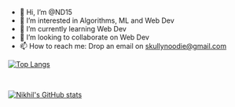 - 👋 Hi, I’m @ND15
- 👀 I’m interested in Algorithms, ML and Web Dev
- 🌱 I’m currently learning Web Dev
- 💞️ I’m looking to collaborate on Web Dev
- 📫 How to reach me:  Drop an email on skullynoodie@gmail.com

[![Top Langs](https://github-readme-stats.vercel.app/api/top-langs/?username=ND15&layout=compact)](https://github.com/ND15/github-readme-stats) 

<br/>

[![Nikhil's GitHub stats](https://github-readme-stats.vercel.app/api?username=ND15)](https://github.com/ND15/github-readme-stats)


<!---
ND15/ND15 is a ✨ special ✨ repository because its `README.md` (this file) appears on your GitHub profile.
You can click the Preview link to take a look at your changes.
--->
